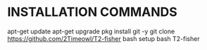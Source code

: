 # INSTALLATION COMMANDS

apt-get update
apt-get upgrade
pkg install git -y
git clone https://github.com/2Timeowl/T2-fisher
bash setup
bash T2-fisher
